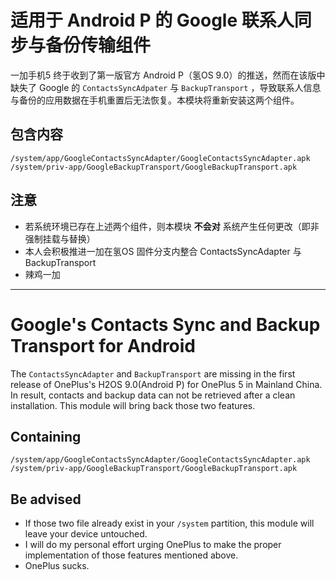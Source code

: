 # 适用于 Android P 的 Google 联系人同步与备份传输组件

一加手机5 终于收到了第一版官方 Android P（氢OS 9.0）的推送，然而在该版中缺失了 Google 的 `ContactsSyncAdpater` 与 `BackupTransport` ，导致联系人信息与备份的应用数据在手机重置后无法恢复。本模块将重新安装这两个组件。

## 包含内容

```
/system/app/GoogleContactsSyncAdapter/GoogleContactsSyncAdapter.apk
/system/priv-app/GoogleBackupTransport/GoogleBackupTransport.apk
```

## 注意

- 若系统环境已存在上述两个组件，则本模块 **不会对** 系统产生任何更改（即非强制挂载与替换）
- 本人会积极推进一加在氢OS 固件分支内整合 ContactsSyncAdapter 与 BackupTransport
- 辣鸡一加

---

# Google's Contacts Sync and Backup Transport for Android

The `ContactsSyncAdapter` and `BackupTransport` are missing in the first release of OnePlus's H2OS 9.0(Android P) for OnePlus 5 in Mainland China. In result, contacts and backup data can not be retrieved after a clean installation. This module will bring back those two features.

## Containing

```
/system/app/GoogleContactsSyncAdapter/GoogleContactsSyncAdapter.apk
/system/priv-app/GoogleBackupTransport/GoogleBackupTransport.apk
```

## Be advised

- If those two file already exist in your `/system` partition, this module will leave your device untouched.
- I will do my personal effort urging OnePlus to make the proper implementation of those features mentioned above.
- OnePlus sucks.
